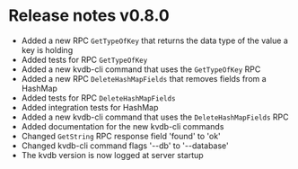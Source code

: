 # Release notes v0.8.0

- Added a new RPC `GetTypeOfKey` that returns the data type of the value a key is holding
- Added tests for RPC `GetTypeOfKey`
- Added a new kvdb-cli command that uses the `GetTypeOfKey` RPC
- Added a new RPC `DeleteHashMapFields` that removes fields from a HashMap
- Added tests for RPC `DeleteHashMapFields`
- Added integration tests for HashMap
- Added a new kvdb-cli command that uses the `DeleteHashMapFields` RPC
- Added documentation for the new kvdb-cli commands
- Changed `GetString` RPC response field 'found' to 'ok'
- Changed kvdb-cli command flags '--db' to '--database'
- The kvdb version is now logged at server startup